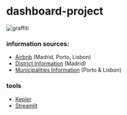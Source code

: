 # dashboard-project

![graffiti](images/graffiti.png)


### information sources:
- [Airbnb](http://insideairbnb.com/get-the-data/) (Madrid, Porto, Lisbon)
- [District Information](https://www.madrid.es/portales/munimadrid/es/Inicio/El-Ayuntamiento/Estadistica/Distritos-en-cifras/Distritos-en-cifras-Informacion-de-Distritos-/?vgnextfmt=default&vgnextoid=74b33ece5284c310VgnVCM1000000b205a0aRCRD&vgnextchannel=27002d05cb71b310VgnVCM1000000b205a0aRCRD) (Madrid)
- [Municipalities Information](https://www.ine.pt/xportal/xmain?xpid=INE&xpgid=ine_doc_municipios&xlang=en) (Porto & Lisbon)

### tools
- [Kepler](https://kepler.gl/)
- [Streamlit](https://docs.streamlit.io/)